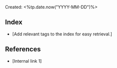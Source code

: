 Created: <%tp.date.now("YYYY-MM-DD")%>




## Index
- [Add relevant tags to the index for easy retrieval.]

##  References
* [Internal link 1]



